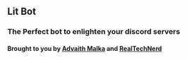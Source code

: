 ## Lit Bot

### The Perfect bot to enlighten your discord servers

#### Brought to you by [Advaith Malka](https://advaithmalka.github.io) and [RealTechNerd](https://realtechnerd.github.io)
